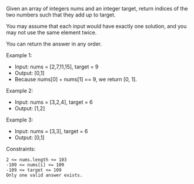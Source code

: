 Given an array of integers nums and an integer target, return indices of the two numbers such that they add up to target.

You may assume that each input would have exactly one solution, and you may not use the same element twice.

You can return the answer in any order.

Example 1:

- Input: nums = [2,7,11,15], target = 9
- Output: [0,1]
- Because nums[0] + nums[1] == 9, we return [0, 1].

Example 2:

- Input: nums = [3,2,4], target = 6
- Output: [1,2]

Example 3:

- Input: nums = [3,3], target = 6
- Output: [0,1]

Constraints:

    2 <= nums.length <= 103
    -109 <= nums[i] <= 109
    -109 <= target <= 109
    Only one valid answer exists.
